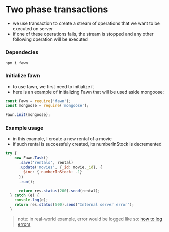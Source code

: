 # Two phase transactions
- we use transaction to create a stream of operations that we want to be executed on server
- if one of these operations fails, the stream is stopped and any other following operation will be executed

### Dependecies
```npm i fawn```

### Initialize fawn
- to use fawn, we first need to initialize it
- here is an example of initializing Fawn that will be used aside mongoose:
```js
const Fawn = require('fawn');
const mongoose = require('mongoose');

Fawn.init(mongoose);
```

### Example usage
- in this example, I create a new rental of a movie
- if such rental is successfuly created, its numberInStock is decremented
```js
try {
    new Fawn.Task()
      .save('rentals', rental)
      .update('movies', {_id: movie._id}, {
        $inc: { numberInStock: -1}
      })
      .run();

      return res.status(200).send(rental);
  } catch (e) {
    console.log(e);
    return res.status(500).send("Internal server error");
  }
```
> note: in real-world example, error would be logged like so: [how to log errors](ttps://medium.com/google-cloud/whats-the-best-way-to-log-errors-in-node-js-b3dfd2fe07a7)